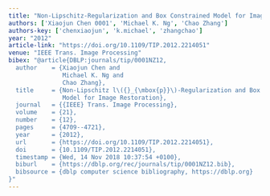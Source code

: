 ```yaml
---
title: "Non-Lipschitz-Regularization and Box Constrained Model for Image Restoration"
authors: ['Xiaojun Chen 0001', 'Michael K. Ng', 'Chao Zhang']
authors-key: ['chenxiaojun', 'k.michael', 'zhangchao']
year: "2012"
article-link: "https://doi.org/10.1109/TIP.2012.2214051"
venue: "IEEE Trans. Image Processing"
bibex: "@article{DBLP:journals/tip/0001NZ12,
  author    = {Xiaojun Chen and
               Michael K. Ng and
               Chao Zhang},
  title     = {Non-Lipschitz l\({}_{\mbox{p}}\)-Regularization and Box Constrained
               Model for Image Restoration},
  journal   = {{IEEE} Trans. Image Processing},
  volume    = {21},
  number    = {12},
  pages     = {4709--4721},
  year      = {2012},
  url       = {https://doi.org/10.1109/TIP.2012.2214051},
  doi       = {10.1109/TIP.2012.2214051},
  timestamp = {Wed, 14 Nov 2018 10:37:54 +0100},
  biburl    = {https://dblp.org/rec/journals/tip/0001NZ12.bib},
  bibsource = {dblp computer science bibliography, https://dblp.org}
}"
---
```

